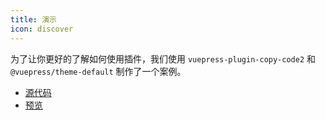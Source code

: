 ```yaml
---
title: 演示
icon: discover
---
```


为了让你更好的了解如何使用插件，我们使用 `vuepress-plugin-copy-code2` 和 `@vuepress/theme-default` 制作了一个案例。

- [源代码](https://github.com/vuepress-theme-hope/vuepress-theme-hope/tree/main/demo/copy-code2/)
- [预览](https://plugin-copy-code2-demo.vuejs.press)
